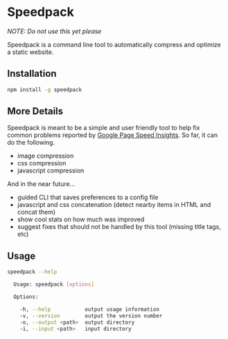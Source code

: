 # Speedpack

_NOTE: Do not use this yet please_

Speedpack is a command line tool to automatically compress and optimize a static website.


## Installation

```bash
npm install -g speedpack
```


## More Details

Speedpack is meant to be a simple and user friendly tool to help fix common problems reported by
[Google Page Speed Insights](https://developers.google.com/speed/pagespeed/). So far, it can do
the following.

- image compression
- css compression
- javascript compression

And in the near future...

- guided CLI that saves preferences to a config file
- javascript and css concatenation (detect nearby items in HTML and concat them)
- show cool stats on how much was improved
- suggest fixes that should not be handled by this tool (missing title tags, etc)


## Usage

```bash
speedpack --help

  Usage: speedpack [options]

  Options:

    -h, --help           output usage information
    -v, --version        output the version number
    -o, --output <path>  output directory
    -i, --input <path>   input directory
```
